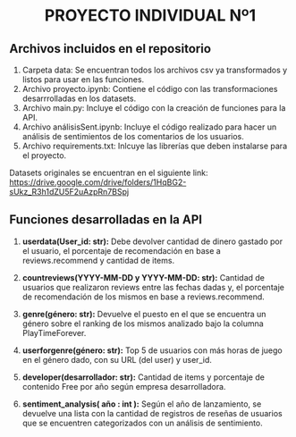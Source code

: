 <h1 align="center">PROYECTO INDIVIDUAL Nº1</h1>

## Archivos incluidos en el repositorio

1. Carpeta data: Se encuentran todos los archivos csv ya transformados y listos para usar en las funciones.
2. Archivo proyecto.ipynb: Contiene el código con las transformaciones desarrrolladas en los datasets.
3. Archivo main.py: Incluye el código con la creación de funciones para la API.
4. Archivo análisisSent.ipynb: Incluye el código realizado para hacer un análisis de sentimientos de los comentarios de los usuarios.
5. Archivo requirements.txt: Inlcuye las librerías que deben instalarse para el proyecto.

Datasets originales se encuentran en el siguiente link: <a href="https://drive.google.com/drive/folders/1HqBG2-sUkz_R3h1dZU5F2uAzpRn7BSpj">https://drive.google.com/drive/folders/1HqBG2-sUkz_R3h1dZU5F2uAzpRn7BSpj</a>
   
## Funciones desarrolladas en la API

1. **userdata(User_id: str):** Debe devolver cantidad de dinero gastado por el usuario, el porcentaje de recomendación en base a reviews.recommend y cantidad de items.

2. **countreviews(YYYY-MM-DD y YYYY-MM-DD: str):** Cantidad de usuarios que realizaron reviews entre las fechas dadas y, el porcentaje de recomendación de los mismos en base a reviews.recommend.

3. **genre(género: str):** Devuelve el puesto en el que se encuentra un género sobre el ranking de los mismos analizado bajo la columna PlayTimeForever.

4. **userforgenre(género: str):** Top 5 de usuarios con más horas de juego en el género dado, con su URL (del user) y user_id.

5. **developer(desarrollador: str):** Cantidad de items y porcentaje de contenido Free por año según empresa desarrolladora.

6. **sentiment_analysis( año : int ):** Según el año de lanzamiento, se devuelve una lista con la cantidad de registros de reseñas de usuarios que se encuentren categorizados con un análisis de sentimiento.
